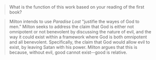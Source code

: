 > What is the function of this work based on your reading of the first book?

> Milton intends to use *Paradise Lost* "justifie the wayes of God to men." Milton seeks to address the claim that God is either not omnipotent or not benevolent by discussing the nature of evil, and the way it could exist within a framework where God is both omnipotent and all benevolent. Specifically, the claim that God would allow evil to exist, by leaving Satan with his power. Milton argues that this is because, without evil, good cannot exist--good is relative.
